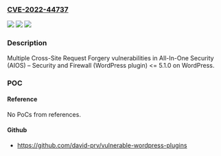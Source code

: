 ### [CVE-2022-44737](https://cve.mitre.org/cgi-bin/cvename.cgi?name=CVE-2022-44737)
![](https://img.shields.io/static/v1?label=Product&message=All-In-One%20Security%20(AIOS)%20%E2%80%93%20Security%20and%20Firewall%20(WordPress%20plugin)&color=blue)
![](https://img.shields.io/static/v1?label=Version&message=%3D%20n%2Fa%20&color=brighgreen)
![](https://img.shields.io/static/v1?label=Vulnerability&message=CWE-352%20Cross-Site%20Request%20Forgery%20(CSRF)&color=brighgreen)

### Description

Multiple Cross-Site Request Forgery vulnerabilities in All-In-One Security (AIOS) – Security and Firewall (WordPress plugin) <= 5.1.0 on WordPress.

### POC

#### Reference
No PoCs from references.

#### Github
- https://github.com/david-prv/vulnerable-wordpress-plugins

